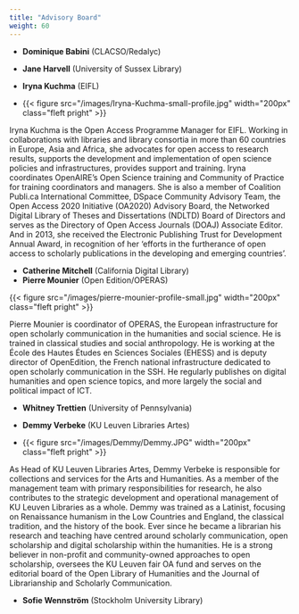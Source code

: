 ```yaml
---
title: "Advisory Board"
weight: 60
---
```


- **Dominique Babini** (CLACSO/Redalyc)  
- **Jane Harvell** (University of Sussex Library)  
- **Iryna Kuchma** (EIFL)

- {{< figure src="/images/Iryna-Kuchma-small-profile.jpg" width="200px" class="fleft pright" >}}

Iryna Kuchma is the Open Access Programme Manager for EIFL. Working in collaborations with libraries and library consortia in more than 60 countries in Europe, Asia and Africa, she advocates for open access to research results, supports the development and implementation of open science policies and infrastructures, provides support and training. Iryna coordinates OpenAIRE’s Open Science training and Community of Practice for training coordinators and managers. She is also a member of Coalition Publi.ca International Committee, DSpace Community Advisory Team, the Open Access 2020 Initiative (OA2020) Advisory Board, the Networked Digital Library of Theses and Dissertations (NDLTD) Board of Directors and serves as the Directory of Open Access Journals (DOAJ) Associate Editor. And in 2013, she received the Electronic Publishing Trust for Development Annual Award, in recognition of her ‘efforts in the furtherance of open access to scholarly publications in the developing and emerging countries’.

- **Catherine Mitchell** (California Digital Library)  
- **Pierre Mounier** (Open Edition/OPERAS)  

{{< figure src="/images/pierre-mounier-profile-small.jpg" width="200px" class="fleft pright" >}}


Pierre Mounier is coordinator of OPERAS, the European infrastructure for open scholarly communication in the humanities and social science. He is trained in classical studies and social anthropology. He is working at the École des Hautes Études en Sciences Sociales (EHESS) and is deputy director of OpenEdition, the French national infrastructure dedicated to open scholarly communication in the SSH. He regularly publishes on digital humanities and open science topics, and more largely the social and political impact of ICT.

- **Whitney Trettien** (University of Pennsylvania)  
- **Demmy Verbeke** (KU Leuven Libraries Artes)  

- {{< figure src="/images/Demmy/Demmy.JPG" width="200px" class="fleft pright" >}}

As Head of KU Leuven Libraries Artes, Demmy Verbeke is responsible for collections and services for the Arts and Humanities. As a member of the management team with primary responsibilities for research, he also contributes to the strategic development and operational management of KU Leuven Libraries as a whole. Demmy was trained as a Latinist, focusing on Renaissance humanism in the Low Countries and England, the classical tradition, and the history of the book. Ever since he became a librarian his research and teaching have centred around scholarly communication, open scholarship and digital scholarship within the humanities. He is a strong believer in non-profit and community-owned approaches to open scholarship, oversees the KU Leuven fair OA fund and serves on the editorial board of the Open Library of Humanities and the Journal of Librarianship and Scholarly Communication.

- **Sofie Wennström** (Stockholm University Library)  
